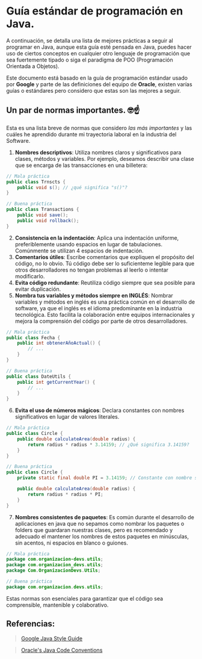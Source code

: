 # Guía estándar de programación en Java. 
A continuación, se detalla una lista de mejores prácticas a seguir al programar en Java, aunque esta guía esté pensada en Java, puedes hacer uso de ciertos conceptos en cualquier otro lenguaje de programación que sea fuertemente tipado o siga el paradigma de POO (Programación Orientada a Objetos).

Este documento está basado en la guía de programación estándar usado por **Google** y parte de las definiciones del equipo de **Oracle**, existen varías guías o estándares pero considero que estas son las mejores a seguir. 

## Un par de normas importantes. 🤓☝️
Esta es una lista breve de normas que considero *las más importantes* y las cuáles he aprendido durante mi trayectoria laboral en la industria del Software. 

1. **Nombres descriptivos**: Utiliza nombres claros y significativos para clases, métodos y variables.
Por ejemplo, deseamos describir una clase que se encarga de las transacciones en una billetera:

```java
// Mala práctica
public class Trnscts {
    public void s(); // ¿qué significa "s()"? 
}

// Buena práctica
public class Transactions {
    public void save();
    public void rollback();
}
```


2. **Consistencia en la indentación**: Aplica una indentación uniforme, preferiblemente usando espacios en lugar de tabulaciones. Comúnmente se utilizan 4 espacios de indentación.
3. **Comentarios útiles**: Escribe comentarios que expliquen el propósito del código, no lo obvio. Tú código debe ser lo suficienteme legible para que otros desarrolladores no tengan problemas al leerlo o intentar modificarlo.
4. **Evita código redundante**: Reutiliza código siempre que sea posible para evitar duplicación.
5. **Nombra tus variables y métodos siempre en INGLÉS**: Nombrar variables y métodos en inglés es una práctica común en el desarrollo de software, ya que el inglés es el idioma predominante en la industria tecnológica. Esto facilita la colaboración entre equipos internacionales y mejora la comprensión del código por parte de otros desarrolladores.

```java
// Mala práctica
public class Fecha {
    public int obtenerAñoActual() {
        // ...
    }
}

// Buena práctica
public class DateUtils {
    public int getCurrentYear() {
        // ...
    }
}
```
6. **Evita el uso de números mágicos**: Declara constantes con nombres significativos en lugar de valores literales.

```java
// Mala práctica
public class Circle {
    public double calculateArea(double radius) {
        return radius * radius * 3.14159; // ¿Qué significa 3.14159?
    }
}

// Buena práctica
public class Circle {
    private static final double PI = 3.14159; // Constante con nombre significativo

    public double calculateArea(double radius) {
        return radius * radius * PI;
    }
}
```
7. **Nombres consistentes de paquetes**: Es común durante el desarrollo de aplicaciones en java que no sepamos como nombrar los paquetes o folders que guardaran nuestras clases, pero es recomendado y adecuado el mantener los nombres de estos paquetes en minúsculas, sin acentos, ni espacios en blanco o guiones.

```java
// Mala práctica
package com.organizacion-devs.utils;
package com.organizacion_devs.utils;
package Com.OrganizacionDevs.Utils;

// Buena práctica
package com.organizacion.devs.utils;
```

Estas normas son esenciales para garantizar que el código sea comprensible, mantenible y colaborativo.

## Referencias:
> [Google Java Style Guide](https://google.github.io/styleguide/javaguide.html)

> [Oracle's Java Code Conventions](https://www.oracle.com/technetwork/java/codeconventions-150003.pdf)